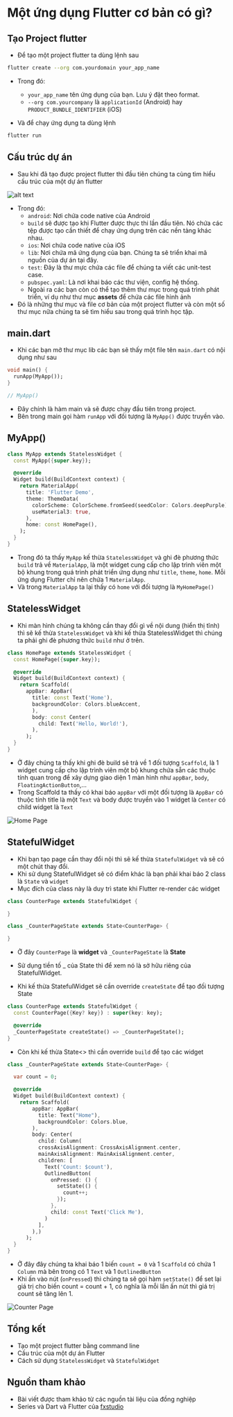 # Một ứng dụng Flutter cơ bản có gì?

## Tạo Project flutter

- Để tạo một project flutter ta dùng lệnh sau

```bash
flutter create --org com.yourdomain your_app_name
```

- Trong đó:
  - `your_app_name` tên ứng dụng của bạn. Lưu ý đặt theo format.
  - `--org com.yourcompany` là `applicationId` (Android) hay `PRODUCT_BUNDLE_IDENTIFIER` (iOS)

- Và để chạy ứng dụng ta dùng lệnh

```bash
flutter run
```

## Cấu trúc dự án

- Sau khi đã tạo được project flutter thì đầu tiên chúng ta cùng tìm hiểu cấu trúc của một dự án flutter

![alt text](../../Imgs/project_1.png)

- Trong đó:
  - `android`: Nơi chứa code native của Android
  - `build` sẽ được tạo khi Flutter được thực thi lần đầu tiên. Nó chứa các tệp được tạo cần thiết để chạy ứng dụng trên các nền tảng khác nhau.
  - `ios`: Nơi chứa code native của iOS
  - `lib`: Nơi chứa mã ứng dụng của bạn. Chúng ta sẽ triển khai mã nguồn của dự án tại đây.
  - `test`: Đây là thư mực chứa các file để chúng ta viết các unit-test case.
  - `pubspec.yaml`: Là nơi khai báo các thư viện, config hệ thống.
  - Ngoài ra các bạn còn có thể tạo thêm thư mục trong quá trình phát triển, ví dụ như thư mục **assets** để chứa các file hình ảnh
- Đó là những thư mục và file cơ bản của một project flutter và còn một số thư mục nữa chúng ta sẽ tìm hiểu sau trong quá trình học tập.

## main.dart

- Khi các bạn mở thư mục lib các bạn sẽ thấy một file tên `main.dart` có nội dụng như sau

```Dart
void main() {
  runApp(MyApp());
}

// MyApp()
```
- Đây chính là hàm main và sẽ được chạy đầu tiên trong project.
- Bên trong main gọi hàm `runApp` với đối tượng là `MyApp()` được truyền vào.

## MyApp()

```Dart
class MyApp extends StatelessWidget {
  const MyApp({super.key});

  @override
  Widget build(BuildContext context) {
    return MaterialApp(
      title: 'Flutter Demo',
      theme: ThemeData(
        colorScheme: ColorScheme.fromSeed(seedColor: Colors.deepPurple),
        useMaterial3: true,
      ),
      home: const HomePage(),
    );
  }
}
```

- Trong đó ta thấy `MyApp` kế thừa `StatelessWidget` và ghi đè phương thức `build` trả về `MaterialApp`, là một widget cung cấp cho lập trình viên một bộ khung trong quá trình phát triển ứng dụng như `title`, `theme`, `home`. Mỗi ứng dụng Flutter chỉ nên chứa 1 `MaterialApp`.
- Và trong `MaterialApp` ta lại thấy có `home` với đối tượng là `MyHomePage()`

## StatelessWidget

- Khi màn hình chúng ta không cần thay đổi gì về nội dung (hiển thị tĩnh) thì sẽ kế thừa `StatelessWidget` và khi kế thừa StatelessWidget thì chúng ta phải ghi đè phương thức `build` như ở trên.

```Dart
class HomePage extends StatelessWidget {
  const HomePage({super.key});

  @override
  Widget build(BuildContext context) {
    return Scaffold(
      appBar: AppBar(
        title: const Text('Home'),
        backgroundColor: Colors.blueAccent,
        ),
        body: const Center(
          child: Text('Hello, World!'),
        ),
      );
  }
}
```

- Ở đây chúng ta thấy khi ghi đè build sẽ trả về 1 đối tượng `Scaffold`, là 1 widget cung cấp cho lập trình viên một bộ khung chứa sẵn các thuộc tính quan trong để xây dựng giao diện 1 màn hình như `appBar`, `body`, `FloatingActionButton`,...
- Trong Scaffold ta thấy có khai báo `appBar` với một đối tượng là `AppBar` có thuộc tính title là một `Text` và body được truyền vào 1 widget là `Center` có child widget là `Text`

![Home Page](../../Imgs/project_3.png)

## StatefulWidget

- Khi bạn tạo page cần thay đổi nội thì sẽ kế thừa `StatefulWidget` và sẽ có một chút thay đổi.
- Khi sử dụng StatefulWidget sẽ có điểm khác là bạn phải khai báo 2 class là `State` và `widget`
- Mục đích của class này là duy trì state khi Flutter re-render các widget

```Dart
class CounterPage extends StatefulWidget {

}

class _CounterPageState extends State<CounterPage> {

}
```

- Ở đây `CounterPage` là **widget** và `_CounterPageState` là **State**
- Sử dụng tiền tố _ của State thì để xem nó là sở hữu riêng của StatefulWidget.

- Khi kế thừa StatefulWidget sẽ cần override `createState` để tạo đối tượng State

```Dart
class CounterPage extends StatefulWidget {
  const CounterPage({Key? key}) : super(key: key);

  @override
  _CounterPageState createState() => _CounterPageState();
}
```

- Còn khi kế thừa State<> thì cần override `build` để tạo các widget

```Dart
class _CounterPageState extends State<CounterPage> {

  var count = 0;

  @override
  Widget build(BuildContext context) {
    return Scaffold(
        appBar: AppBar(
          title: Text("Home"),
          backgroundColor: Colors.blue,
        ),
        body: Center(
          child: Column(
          crossAxisAlignment: CrossAxisAlignment.center,
          mainAxisAlignment: MainAxisAlignment.center,
          children: [
            Text('Count: $count'),
            OutlinedButton(
              onPressed: () {
                setState(() {
                  count++;
                });
              },
              child: const Text('Click Me'),
            )
          ],
        ),)
      );
  }
}
```

- Ở đây đây chúng ta khai báo 1 biến `count = 0` và 1 `Scaffold` có chứa 1 `Column` mà bên trong có 1 `Text` và 1 `OutlinedButton`
- Khi ấn vào nút (`onPressed`) thì chúng ta sẽ gọi hàm `setState()` để set lại giá trị cho biến count = count + 1, có nghĩa là mỗi lần ấn nút thì giá trị count sẽ tăng lên 1.

![Counter Page](../../Imgs/project_2.png)

## Tổng kết
- Tạo một project flutter bằng command line
- Cấu trúc của một dự án Flutter
- Cách sử dụng `StatelessWidget` và `StatefulWidget`

## Nguồn tham khảo
- Bài viết được tham khảo từ các nguồn tài liệu của đồng nghiệp
- Series và Dart và Flutter của [fxstudio](https://fxstudio.dev/category/code/flutter-dart/)
